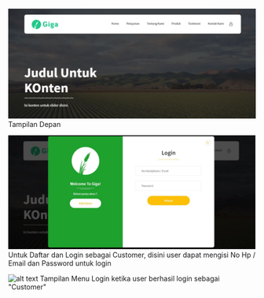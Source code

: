 ![alt text](https://github.com/FadlyKnight/tokonline/blob/master/public/ss-readme/laman-depan.JPG)
Tampilan Depan

![alt text](https://github.com/FadlyKnight/tokonline/blob/master/public/ss-readme/login.JPG)
Untuk Daftar dan Login sebagai Customer, disini user dapat mengisi No Hp / Email dan Password untuk login

![alt text](https://github.com/FadlyKnight/tokonline/blob/master/public/ss-readme/menu-customer-login.JPG)
Tampilan Menu Login ketika user berhasil login sebagai "Customer"

